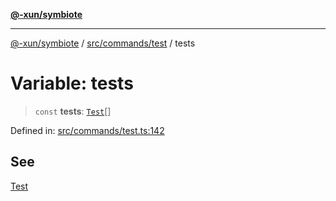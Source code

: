 [**@-xun/symbiote**](../../../../README.md)

***

[@-xun/symbiote](../../../../README.md) / [src/commands/test](../README.md) / tests

# Variable: tests

> `const` **tests**: [`Test`](../enumerations/Test.md)[]

Defined in: [src/commands/test.ts:142](https://github.com/Xunnamius/symbiote/blob/877e3120bdc7f2c76a05ae6085d5ac57197fd79f/src/commands/test.ts#L142)

## See

[Test](../enumerations/Test.md)

